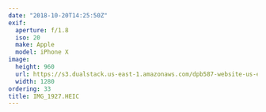 ```yaml
---
date: "2018-10-20T14:25:50Z"
exif:
  aperture: f/1.8
  iso: 20
  make: Apple
  model: iPhone X
image:
  height: 960
  url: https://s3.dualstack.us-east-1.amazonaws.com/dpb587-website-us-east-1/asset/gallery/2018-europe-trip/56fa10f5-1631-0ad7-86d0-01f41551b982~1280.jpg
  width: 1280
ordering: 33
title: IMG_1927.HEIC
---
```

